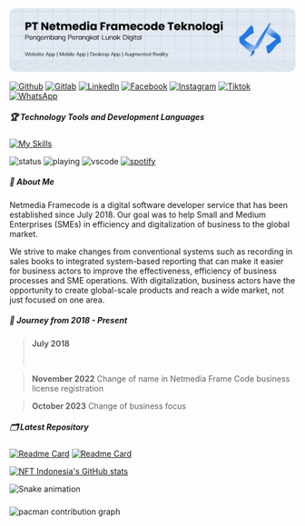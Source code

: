 ![Header](img/banner.png)

[![Github](https://img.shields.io/badge/GitHub-100000?style=for-the-badge&logo=github&logoColor=white)](https://github.com/netmedia-framecode) [![Gitlab](https://img.shields.io/badge/GitLab-330F63?style=for-the-badge&logo=gitlab&logoColor=white)](https://gitlab.com/netmediaframecode-group) [![LinkedIn](https://img.shields.io/badge/LinkedIn-0077B5?style=for-the-badge&logo=linkedin&logoColor=white)](https://www.linkedin.com/company/netmedia-framecode/) [![Facebook](https://img.shields.io/badge/Facebook-1877F2?style=for-the-badge&logo=facebook&logoColor=white)](https://www.facebook.com/netmediaframecode) [![Instagram](https://img.shields.io/badge/Instagram-E4405F?style=for-the-badge&logo=instagram&logoColor=white)](https://www.instagram.com/netmediaframecode/) [![Tiktok](https://img.shields.io/badge/TikTok-000000?style=for-the-badge&logo=tiktok&logoColor=white)](https://www.tiktok.com/@netmediaframecode) [![WhatsApp](https://img.shields.io/badge/WhatsApp-25D366?style=for-the-badge&logo=WhatsApp&logoColor=white)](https://wa.me/628113827421)

##### 🏆 Technology Tools and Development Languages

[![My Skills](https://skillicons.dev/icons?i=php,javascript,html,css,java,laravel,tailwind,bootstrap,django,dart,flutter&theme=dark&perline=6)](https://skillicons.dev)

![status](https://nocache.advaith.workers.dev?url=https://img.shields.io/endpoint?url=https://dev.discordprofiles.me/api/badge/status/276544649148235776?simple=true) ![playing](https://nocache.advaith.workers.dev?url=https://img.shields.io/endpoint?url=https://dev.discordprofiles.me/api/badge/playing/276544649148235776) ![vscode](https://nocache.advaith.workers.dev?url=https://img.shields.io/endpoint?url=https://dev.discordprofiles.me/api/badge/vscode/276544649148235776) [![spotify](https://nocache.advaith.workers.dev?url=https://img.shields.io/endpoint?url=https://dev.discordprofiles.me/api/badge/spotify/276544649148235776)](https://dev.discordprofiles.me/openspotify/276544649148235776)

##### 🏢 About Me

<p>Netmedia Framecode is a digital software developer service that has been established since July 2018. Our goal was to help Small and Medium Enterprises (SMEs) in efficiency and digitalization of business to the global market.</p>
<p>We strive to make changes from conventional systems such as recording in sales books to integrated system-based reporting that can make it easier for business actors to improve the effectiveness, efficiency of business processes and SME operations. With digitalization, business actors have the opportunity to create global-scale products and reach a wide market, not just focused on one area.</p>

##### 🚀 Journey from 2018 - Present

> **July 2018** <br>
> <p style="color: #fff;">NET Code Founding</p>

> **November 2022**
> Change of name in Netmedia Frame Code business license registration

> **October 2023**
> Change of business focus

##### 🗂️ Latest Repository

[![Readme Card](https://github-readme-stats.vercel.app/api/pin/?username=netmedia-framecode&repo=gui_free)](https://github.com/netmedia-framecode/gui_free) [![Readme Card](https://github-readme-stats.vercel.app/api/pin/?username=netmedia-framecode&repo=LOMPATAPI)](https://github.com/netmedia-framecode/LOMPATAPI)

[![NFT Indonesia's GitHub stats](https://github-readme-stats.vercel.app/api?username=netmedia-framecode&show_icons=true&theme=algolia)](https://github.com/netmedia-framecode/github-readme-stats)

<img src="https://raw.githubusercontent.com/netmedia-framecode/netmedia-framecode/output/snake.svg" alt="Snake animation" />

###

<picture>
  <source media="(prefers-color-scheme: dark)" srcset="https://raw.githubusercontent.com/netmedia-framecode/netmedia-framecode/output/pacman-contribution-graph-dark.svg">
  <source media="(prefers-color-scheme: light)" srcset="https://raw.githubusercontent.com/netmedia-framecode/netmedia-framecode/output/pacman-contribution-graph.svg">
  <img alt="pacman contribution graph" src="https://raw.githubusercontent.com/netmedia-framecode/netmedia-framecode/output/pacman-contribution-graph.svg">
</picture>

###
